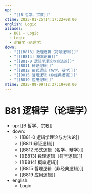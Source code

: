 ```yaml
---
up:
  - "[[B 哲学、宗教]]"
ctime: 2025-01-25T14:17:22+08:00
english: Logic
aliases:
  - B81 - Logic
  - Logic
  - 逻辑学（论理学）
down:
  - "[[[B813] 数理逻辑（符号逻辑）]]"
  - "[[[B814] 概率逻辑]]"
  - "[[B81-0 逻辑学理论与方法论]]"
  - "[[B811 辩证逻辑]]"
  - "[[B812 形式逻辑（名学、辩学）]]"
  - "[[B815 哲理逻辑（非经典逻辑）]]"
  - "[[B819 应用逻辑]]"
mtime: 2025-09-09T12:37:19+08:00
---
```


# B81 逻辑学（论理学）

- up: [[B 哲学、宗教]]
- down:
	- [[B81-0 逻辑学理论与方法论]]
	- [[B811 辩证逻辑]]
	- [[B812 形式逻辑（名学、辩学）]]
	- [[[B813] 数理逻辑（符号逻辑）]]
	- [[[B814] 概率逻辑]]
	- [[B815 哲理逻辑（非经典逻辑）]]
	- [[B819 应用逻辑]]
- english:
	- Logic
